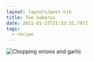 ```yaml
---
layout: layouts/post.njk
title: Two Subarus
date: 2021-01-27T21:33:31.797Z
tags:
  - recipe
---
```

![Chopping onions and garlic](/images/choppin_onions.png "Chop these onions")